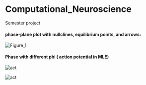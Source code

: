 # Computational_Neuroscience
Semester project
#### phase-plane plot with nullclines, equilibrium points, and arrows: 

![Figure_1](https://github.com/user-attachments/assets/8d0c3eee-66f6-4f9d-9d02-463a6fae656f)


#### Phase with different phi ( action potential in MLE)

![act](https://github.com/user-attachments/assets/3862a502-3002-48b2-b764-7a89c4712780)


![act](https://github.com/user-attachments/assets/c686f217-f56e-412f-a843-ea1785c08f48)
